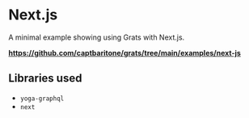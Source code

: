 # Next.js

A minimal example showing using Grats with Next.js.

**https://github.com/captbaritone/grats/tree/main/examples/next-js**

## Libraries used

- `yoga-graphql`
- `next`
